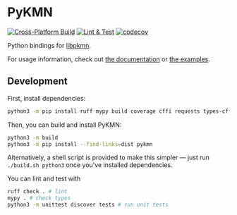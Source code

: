 # PyKMN
[![Cross-Platform Build](https://github.com/AnnikaCodes/PyKMN/actions/workflows/cross-platform-build.yml/badge.svg)](https://github.com/AnnikaCodes/PyKMN/actions/workflows/cross-platform-build.yml)
[![Lint & Test](https://github.com/AnnikaCodes/PyKMN/actions/workflows/test.yml/badge.svg)](https://github.com/AnnikaCodes/PyKMN/actions/workflows/test.yml)
[![codecov](https://codecov.io/gh/AnnikaCodes/PyKMN/branch/main/graph/badge.svg?token=604F57HO3O)](https://codecov.io/gh/AnnikaCodes/PyKMN)

Python bindings for [libpkmn](https://github.com/pkmn/engine).

For usage information, check out [the documentation](https://annikacodes.github.io/PyKMN/latest/) or [the examples](https://github.com/AnnikaCodes/PyKMN/tree/main/examples).

## Development
First, install dependencies:
```bash
python3 -m pip install ruff mypy build coverage cffi requests types-cffi types-requests types-setuptools
```

Then, you can build and install PyKMN:
```bash
python3 -m build 
python3 -m pip install --find-links=dist pykmn
```

Alternatively, a shell script is provided to make this simpler — just run `./build.sh python3` once you've installed dependencies.

You can lint and test with
```bash
ruff check . # lint
mypy . # check types
python3 -m unittest discover tests # run unit tests
```

